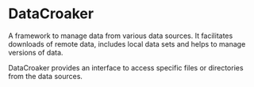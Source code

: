 # DataCroaker
A framework to manage data from various data sources.
It facilitates downloads of remote data, includes local data sets and helps to manage versions of data.

DataCroaker provides an interface to access specific files or directories from the data sources.